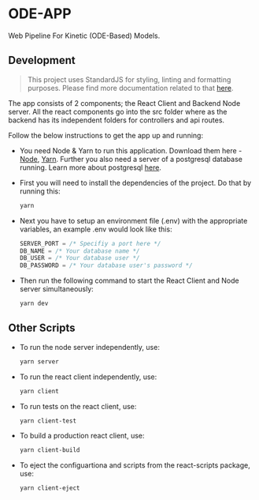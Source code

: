 # ODE-APP

Web Pipeline For Kinetic (ODE-Based) Models.

## Development

> This project uses StandardJS for styling, linting and formatting purposes. Please find more documentation related to that [here](https://standardjs.com/).

The app consists of 2 components; the React Client and Backend Node server. All the react components go into the src folder where as the backend has its independent folders for controllers and api routes.

Follow the below instructions to get the app up and running:

- You need Node & Yarn to run this application. Download them here - [Node](https://nodejs.org/), [Yarn](https://yarnpkg.com). Further you also need a server of a postgresql database running. Learn more about postgresql [here](https://www.postgresql.org/).

- First you will need to install the dependencies of the project. Do that by running this:

  ```bash
  yarn
  ```

- Next you have to setup an environment file (.env) with the appropriate variables, an example .env would look like this:

  ```js
  SERVER_PORT = /* Specifiy a port here */
  DB_NAME = /* Your database name */
  DB_USER = /* Your database user */
  DB_PASSWORD = /* Your database user's password */
  ```

- Then run the following command to start the React Client and Node server simultaneously:

  ```bash
  yarn dev
  ```

## Other Scripts

- To run the node server independently, use:

  ```bash
  yarn server
  ```

- To run the react client independently, use:

  ```bash
  yarn client
  ```

- To run tests on the react client, use:

  ```bash
  yarn client-test
  ```

- To build a production react client, use:

  ```bash
  yarn client-build
  ```

- To eject the configuartiona and scripts from the react-scripts package, use:

  ```bash
  yarn client-eject
  ```
